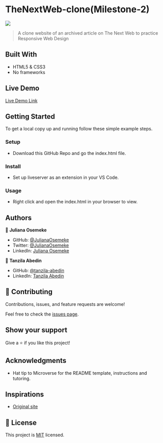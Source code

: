 # TheNextWeb-clone(Milestone-2)
![](https://img.shields.io/badge/Microverse-blueviolet)

> A clone website of an archived article on The Next Web to practice Responsive Web Design

## Built With

- HTML5 & CSS3
- No frameworks

## Live Demo

[Live Demo Link](https://tanzila-abedin.github.io/TheNextWeb-clone/.)


## Getting Started

To get a local copy up and running follow these simple example steps.

### Setup
- Download this GitHub Repo and go the index.html file.

### Install
- Set up liveserver as an extension in your VS Code.

### Usage
- Right click and open the index.html in your browser to view.


## Authors

👤 **Juliana Osemeke**

- GitHub: [@JulianaOsemeke](https://github.com/JulianaOsemeke)
- Twitter: [@JulianaOsemeke](https://twitter.com/julianaosemeke)
- LinkedIn: [Juliana Osemeke](www.linkedin.com/in/juliana-osemeke)

👤 **Tanzila Abedin**

- GitHub: [@tanzila-abedin](https://github.com/tanzila-abedin)
- LinkedIn: [Tanzila Abedin](https://www.linkedin.com/in/tanzila-abedin-331440b2/?originalSubdomain=za)


## 🤝 Contributing

Contributions, issues, and feature requests are welcome!

Feel free to check the [issues page](issues/).

## Show your support

Give a ⭐️ if you like this project!

## Acknowledgments

- Hat tip to Microverse for the README template, instructions and tutoring.

## Inspirations
- [Original site](https://perma.cc/M5ZV-Q2D6)

## 📝 License

This project is [MIT](./LICENSE) licensed.
